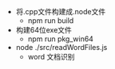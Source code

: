 - 将.cpp文件构建成.node文件
  - npm run build
- 构建64位exe文件
  - npm run pkg_win64 
- node ./src/readWordFiles.js
   - word 文档识别